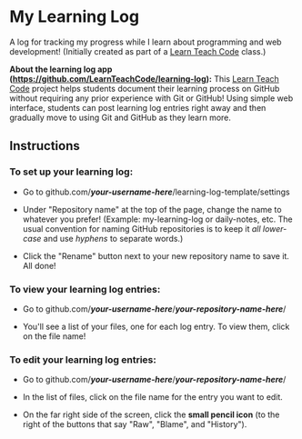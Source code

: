 # My Learning Log

A log for tracking my progress while I learn about programming and web development! (Initially created as part of a [Learn Teach Code](https://github.com/LearnTeachCode) class.)

**About the learning log app (https://github.com/LearnTeachCode/learning-log):** This [Learn Teach Code](https://github.com/LearnTeachCode) project helps students document their learning process on GitHub without requiring any prior experience with Git or GitHub! Using simple web interface, students can post learning log entries right away and then gradually move to using Git and GitHub as they learn more.

## Instructions

### To set up your learning log:

  - Go to github.com/***your-username-here***/learning-log-template/settings

  - Under "Repository name" at the top of the page, change the name to whatever you prefer! (Example: my-learning-log or daily-notes, etc. The usual convention for naming GitHub repositories is to keep it *all lower-case* and use *hyphens* to separate words.)

  - Click the "Rename" button next to your new repository name to save it. All done!

### To view your learning log entries:

  - Go to github.com/***your-username-here***/***your-repository-name-here***/

  - You'll see a list of your files, one for each log entry. To view them, click on the file name!

### To edit your learning log entries:

  - Go to github.com/***your-username-here***/***your-repository-name-here***/

  - In the list of files, click on the file name for the entry you want to edit.

  - On the far right side of the screen, click the **small pencil icon** (to the right of the buttons that say "Raw", "Blame", and "History").

